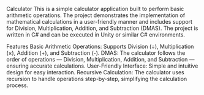 Calculator
This is a simple calculator application built to perform basic arithmetic operations. The project demonstrates the implementation of mathematical calculations in a user-friendly manner and includes support for Division, Multiplication, Addition, and Subtraction (DMAS). The project is written in C# and can be executed in Unity or similar C# environments.

Features
Basic Arithmetic Operations: Supports Division (÷), Multiplication (×), Addition (+), and Subtraction (-).
DMAS: The calculator follows the order of operations — Division, Multiplication, Addition, and Subtraction — ensuring accurate calculations.
User-Friendly Interface: Simple and intuitive design for easy interaction.
Recursive Calculation: The calculator uses recursion to handle operations step-by-step, simplifying the calculation process.
